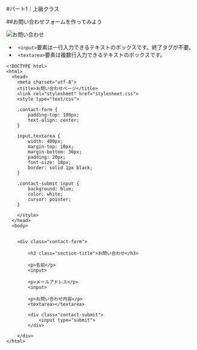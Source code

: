 #パート1｜上級クラス


##お問い合わせフォームを作ってみよう


![お問い合わせ](https://github.com/farconnection/Bunbu/blob/master/senior_class/part1.md/part1_1.png)


* ``` <input>```要素は一行入力できるテキストのボックスです。終了タグが不要。
* ``` <textarea>```要素は複数行入力できるテキストのボックスです。


```
<!DOCTYPE html>
<html>
  <head>
    <meta charset="utf-8">
    <title>お問い合わせページ</title>
    <link rel="stylesheet" href="stylesheet.css">
    <style type="text/css">
    
    .contact-form {
        padding-top: 100px;
        text-align: center;
    }

    input,textarea {
        width: 400px;
        margin-top: 10px;
        margin-bottom: 30px;
        padding: 20px;
        font-size: 18px;
        border: solid 1px black;
    }

    .contact-submit input {
        background: blue;
        color: white;
        cursor: pointer;
    }

    </style>
  </head>
  <body>

      
    <div class="contact-form">

        <h3 class="section-title">お問い合わせ</h3>

        <p>名前</p>
        <input>

        <p>メールアドレス</p>
        <input>

        <p>お問い合わせ内容</p>
        <textarea></textarea>

        <div class="contact-submit">
            <input type="submit">
        </div>
            
    </div>
</html>

```


